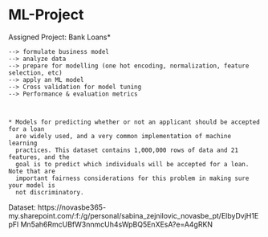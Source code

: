 # ML-Project



Assigned Project: Bank Loans*

    --> formulate business model
    --> analyze data
    --> prepare for modelling (one hot encoding, normalization, feature selection, etc)
    --> apply an ML model
    --> Cross validation for model tuning
    --> Performance & evaluation metrics
    
    
    
    * Models for predicting whether or not an applicant should be accepted for a loan
      are widely used, and a very common implementation of machine learning
      practices. This dataset contains 1,000,000 rows of data and 21 features, and the
      goal is to predict which individuals will be accepted for a loan. Note that are
      important fairness considerations for this problem in making sure your model is
      not discriminatory.
      
      
 Dataset: https://novasbe365-
my.sharepoint.com/:f:/g/personal/sabina_zejnilovic_novasbe_pt/ElbyDvjH1EpFl
Mn5ah6RmcUBfW3nnmcUh4sWpBQ5EnXEsA?e=A4gRKN
      